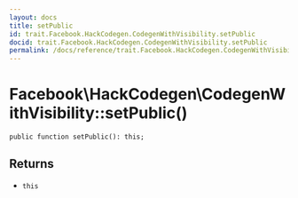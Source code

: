 ```yaml
---
layout: docs
title: setPublic
id: trait.Facebook.HackCodegen.CodegenWithVisibility.setPublic
docid: trait.Facebook.HackCodegen.CodegenWithVisibility.setPublic
permalink: /docs/reference/trait.Facebook.HackCodegen.CodegenWithVisibility.setPublic/
---
```

# Facebook\\HackCodegen\\CodegenWithVisibility::setPublic()




``` Hack
public function setPublic(): this;
```




## Returns




* ` this `